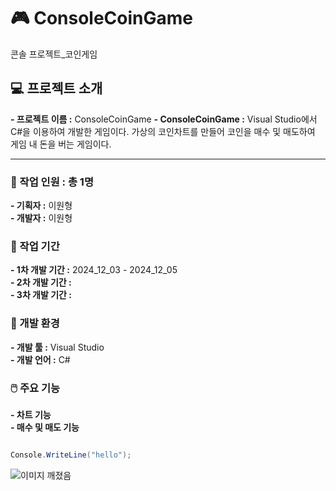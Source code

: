 # 🎮 ConsoleCoinGame
 콘솔 프로젝트_코인게임

## 💻 프로젝트 소개
**- 프로젝트 이름 :** ConsoleCoinGame
**- ConsoleCoinGame :** Visual Studio에서 C#을 이용하여 개발한 게임이다. 가상의 코인차트를 만들어 코인을 매수 및 매도하여 게임 내 돈을 버는 게임이다.

---

### 🧍 작업 인원 : 총 1명
**- 기획자 :** 이원형 <br>
**- 개발자 :** 이원형

### 📆 작업 기간
**- 1차 개발 기간 :** 2024_12_03 - 2024_12_05 <br>
**- 2차 개발 기간 :** <br>
**- 3차 개발 기간 :** 

### 🏢 개발 환경
**- 개발 툴 :** Visual Studio <br>
**- 개발 언어 :** C#

### 🖱️ 주요 기능
**- 차트 기능** <br>
**- 매수 및 매도 기능** <br>




```cs

Console.WriteLine("hello");

```

![이미지 깨졌음](https://develrocket-bucket.s3.ap-northeast-2.amazonaws.com/learning/XRP-101/XRP-10103_OOPnDataStructure/XRP-1010301_OOPDevelopment/XRP-101030104_ClassStatic/img_01.png)


